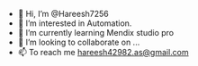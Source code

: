 - 👋 Hi, I’m @Hareesh7256
- 👀 I’m interested in Automation.
- 🌱 I’m currently learning Mendix studio pro
- 💞️ I’m looking to collaborate on ...
- 📫 To reach me hareesh42982.as@gmail.com 

<!---
Hareesh7256/Hareesh7256 is a ✨ special ✨ repository because its `README.md` (this file) appears on your GitHub profile.
You can click the Preview link to take a look at your changes.
--->
